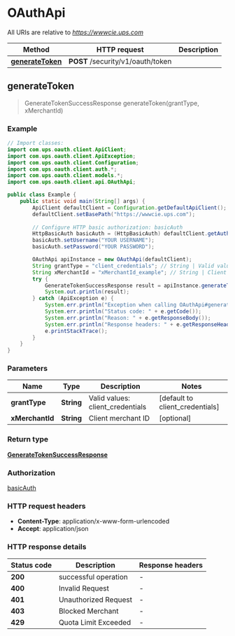 # OAuthApi

All URIs are relative to *https://wwwcie.ups.com*

| Method | HTTP request | Description |
|------------- | ------------- | -------------|
| [**generateToken**](OAuthApi.md#generateToken) | **POST** /security/v1/oauth/token |  |



## generateToken

> GenerateTokenSuccessResponse generateToken(grantType, xMerchantId)



### Example

```java
// Import classes:
import com.ups.oauth.client.ApiClient;
import com.ups.oauth.client.ApiException;
import com.ups.oauth.client.Configuration;
import com.ups.oauth.client.auth.*;
import com.ups.oauth.client.models.*;
import com.ups.oauth.client.api.OAuthApi;

public class Example {
    public static void main(String[] args) {
        ApiClient defaultClient = Configuration.getDefaultApiClient();
        defaultClient.setBasePath("https://wwwcie.ups.com");
        
        // Configure HTTP basic authorization: basicAuth
        HttpBasicAuth basicAuth = (HttpBasicAuth) defaultClient.getAuthentication("basicAuth");
        basicAuth.setUsername("YOUR USERNAME");
        basicAuth.setPassword("YOUR PASSWORD");

        OAuthApi apiInstance = new OAuthApi(defaultClient);
        String grantType = "client_credentials"; // String | Valid values: client_credentials
        String xMerchantId = "xMerchantId_example"; // String | Client merchant ID
        try {
            GenerateTokenSuccessResponse result = apiInstance.generateToken(grantType, xMerchantId);
            System.out.println(result);
        } catch (ApiException e) {
            System.err.println("Exception when calling OAuthApi#generateToken");
            System.err.println("Status code: " + e.getCode());
            System.err.println("Reason: " + e.getResponseBody());
            System.err.println("Response headers: " + e.getResponseHeaders());
            e.printStackTrace();
        }
    }
}
```

### Parameters


| Name | Type | Description  | Notes |
|------------- | ------------- | ------------- | -------------|
| **grantType** | **String**| Valid values: client_credentials | [default to client_credentials] |
| **xMerchantId** | **String**| Client merchant ID | [optional] |

### Return type

[**GenerateTokenSuccessResponse**](GenerateTokenSuccessResponse.md)

### Authorization

[basicAuth](../README.md#basicAuth)

### HTTP request headers

- **Content-Type**: application/x-www-form-urlencoded
- **Accept**: application/json


### HTTP response details
| Status code | Description | Response headers |
|-------------|-------------|------------------|
| **200** | successful operation |  -  |
| **400** | Invalid Request |  -  |
| **401** | Unauthorized Request |  -  |
| **403** | Blocked Merchant |  -  |
| **429** | Quota Limit Exceeded |  -  |

